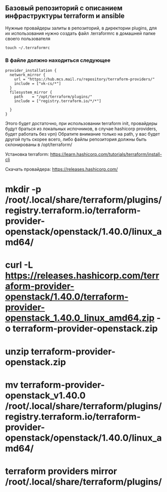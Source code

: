 ## Базовый репозиторий с описанием инфраструктуры terraform и ansible


Нужные провайдеры залиты в репозиторий, в директории plugins, для их использования нужно создать файл .terraformrc в домашней папке своего пользователя
```
touch ~/.terraformrc
```

### В файле должно находиться следующее
```
provider_installation {
  network_mirror {
    url = "https://hub.mcs.mail.ru/repository/terraform-providers/"
    include = ["vk-cs/*"]
  }
  filesystem_mirror {
    path    = "/opt/terraform/plugins/"
    include = ["registry.terraform.io/*/*"]

  }
}
```
Этого будет достаточно, при использовании terraform init, провайдеры будут браться из локальных испочников, в случае hashicorp providers, будет работать без vpn) Обратите внимание только на path, у вас будет другой путь скорее всего, либо файлы репозитория должны быть склонированы в /opt/terraform/

Установка terraform:
https://learn.hashicorp.com/tutorials/terraform/install-cli

Скачать провайдера:
https://releases.hashicorp.com/

# mkdir -p /root/.local/share/terraform/plugins/registry.terraform.io/terraform-provider-openstack/openstack/1.40.0/linux_amd64/
# curl -L https://releases.hashicorp.com/terraform-provider-openstack/1.40.0/terraform-provider-openstack_1.40.0_linux_amd64.zip -o terraform-provider-openstack.zip
# unzip terraform-provider-openstack.zip
# mv terraform-provider-openstack_v1.40.0 /root/.local/share/terraform/plugins/registry.terraform.io/terraform-provider-openstack/openstack/1.40.0/linux_amd64/
# terraform providers mirror /root/.local/share/terraform/plugins/
